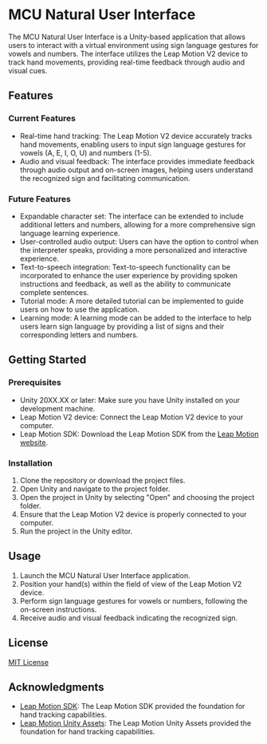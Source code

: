# MCU Natural User Interface

The MCU Natural User Interface is a Unity-based application that allows users to interact with a virtual environment using sign language gestures for vowels and numbers. The interface utilizes the Leap Motion V2 device to track hand movements, providing real-time feedback through audio and visual cues.

## Features

### Current Features

- Real-time hand tracking: The Leap Motion V2 device accurately tracks hand movements, enabling users to input sign language gestures for vowels (A, E, I, O, U) and numbers (1-5).
- Audio and visual feedback: The interface provides immediate feedback through audio output and on-screen images, helping users understand the recognized sign and facilitating communication.

### Future Features

- Expandable character set: The interface can be extended to include additional letters and numbers, allowing for a more comprehensive sign language learning experience.
- User-controlled audio output: Users can have the option to control when the interpreter speaks, providing a more personalized and interactive experience.
- Text-to-speech integration: Text-to-speech functionality can be incorporated to enhance the user experience by providing spoken instructions and feedback, as well as the ability to communicate complete sentences.
- Tutorial mode: A more detailed tutorial can be implemented to guide users on how to use the application.
- Learning mode: A learning mode can be added to the interface to help users learn sign language by providing a list of signs and their corresponding letters and numbers.

## Getting Started

### Prerequisites

- Unity 20XX.XX or later: Make sure you have Unity installed on your development machine.
- Leap Motion V2 device: Connect the Leap Motion V2 device to your computer.
- Leap Motion SDK: Download the Leap Motion SDK from the [Leap Motion website](https://www.leapmotion.com/).

### Installation

1. Clone the repository or download the project files.
2. Open Unity and navigate to the project folder.
3. Open the project in Unity by selecting "Open" and choosing the project folder.
4. Ensure that the Leap Motion V2 device is properly connected to your computer.
5. Run the project in the Unity editor.

## Usage

1. Launch the MCU Natural User Interface application.
2. Position your hand(s) within the field of view of the Leap Motion V2 device.
3. Perform sign language gestures for vowels or numbers, following the on-screen instructions.
4. Receive audio and visual feedback indicating the recognized sign.

## License

[MIT License](https://opensource.org/licenses/MIT)

## Acknowledgments

- [Leap Motion SDK](https://www.leapmotion.com/): The Leap Motion SDK provided the foundation for hand tracking capabilities.
- [Leap Motion Unity Assets](https://developer.leapmotion.com/unity): The Leap Motion Unity Assets provided the foundation for hand tracking capabilities.
